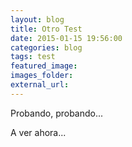 ```yaml
---
layout: blog
title: Otro Test
date: 2015-01-15 19:56:00
categories: blog
tags: test
featured_image:
images_folder:
external_url:
---
```

Probando, probando... <Sigue Leyendo>

A ver ahora...